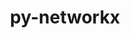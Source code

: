 ---
title: "py-networkx"
layout: cache
categories: [package, develop-2024-01-21]
meta: {"versions": ["2.7.1", "3.1"], "compilers": ["apple-clang@=15.0.0", "gcc@=11.3.0", "gcc@=11.4.0", "gcc@=9.4.0", "oneapi@=2023.2.0"], "oss": ["ubuntu20.04", "ubuntu22.04", "ventura"], "platforms": ["darwin", "linux"], "targets": ["aarch64", "neoverse_v1", "ppc64le", "x86_64_v3"], "stacks": ["e4s", "e4s-aarch64", "e4s-neoverse_v1", "e4s-oneapi", "e4s-power", "ml-darwin-aarch64-mps", "ml-linux-x86_64-cpu", "ml-linux-x86_64-cuda", "ml-linux-x86_64-rocm", "root"], "num_specs": 12, "num_specs_by_stack": {"root": 12, "ml-darwin-aarch64-mps": 3, "e4s-neoverse_v1": 1, "e4s-power": 1, "e4s": 2, "e4s-oneapi": 1, "e4s-aarch64": 1, "ml-linux-x86_64-cpu": 3, "ml-linux-x86_64-cuda": 3, "ml-linux-x86_64-rocm": 1}}
spec_details: [{"hash": "7afagqoyt4j7q52hpsuy5buvqjc4ilik", "compiler": "apple-clang@=15.0.0", "versions": ["2.7.1"], "os": "ventura", "platform": "darwin", "target": "aarch64", "variants": ["build_system=python_pip", "+default", "~extra"], "stacks": ["root", "ml-darwin-aarch64-mps"], "size": "-", "tarball": "https://binaries.spack.io/develop-2024-01-21/build_cache/darwin-ventura-aarch64/apple-clang-15.0.0/py-networkx-2.7.1/darwin-ventura-aarch64-apple-clang-15.0.0-py-networkx-2.7.1-7afagqoyt4j7q52hpsuy5buvqjc4ilik.spack"}, {"hash": "aw5youyxuk6ghfvi5dhhiczjozwvqxq4", "compiler": "apple-clang@=15.0.0", "versions": ["3.1"], "os": "ventura", "platform": "darwin", "target": "aarch64", "variants": ["build_system=python_pip", "+default", "~extra"], "stacks": ["root", "ml-darwin-aarch64-mps"], "size": "-", "tarball": "https://binaries.spack.io/develop-2024-01-21/build_cache/darwin-ventura-aarch64/apple-clang-15.0.0/py-networkx-3.1/darwin-ventura-aarch64-apple-clang-15.0.0-py-networkx-3.1-aw5youyxuk6ghfvi5dhhiczjozwvqxq4.spack"}, {"hash": "jy54hlv7duupbo6ialut7c37vhesshyn", "compiler": "apple-clang@=15.0.0", "versions": ["3.1"], "os": "ventura", "platform": "darwin", "target": "aarch64", "variants": ["build_system=python_pip", "+default", "~extra"], "stacks": ["root", "ml-darwin-aarch64-mps"], "size": "-", "tarball": "https://binaries.spack.io/develop-2024-01-21/build_cache/darwin-ventura-aarch64/apple-clang-15.0.0/py-networkx-3.1/darwin-ventura-aarch64-apple-clang-15.0.0-py-networkx-3.1-jy54hlv7duupbo6ialut7c37vhesshyn.spack"}, {"hash": "ju3xfkg2quivvh6qrhshu6djkhueirsx", "compiler": "gcc@=11.4.0", "versions": ["3.1"], "os": "ubuntu20.04", "platform": "linux", "target": "neoverse_v1", "variants": ["build_system=python_pip", "+default", "~extra"], "stacks": ["e4s-neoverse_v1", "root"], "size": "-", "tarball": "https://binaries.spack.io/develop-2024-01-21/build_cache/linux-ubuntu20.04-neoverse_v1/gcc-11.4.0/py-networkx-3.1/linux-ubuntu20.04-neoverse_v1-gcc-11.4.0-py-networkx-3.1-ju3xfkg2quivvh6qrhshu6djkhueirsx.spack"}, {"hash": "wdwg2l6ukv23skp42axdswt2c5tisy4k", "compiler": "gcc@=9.4.0", "versions": ["3.1"], "os": "ubuntu20.04", "platform": "linux", "target": "ppc64le", "variants": ["build_system=python_pip", "+default", "~extra"], "stacks": ["e4s-power", "root"], "size": "-", "tarball": "https://binaries.spack.io/develop-2024-01-21/build_cache/linux-ubuntu20.04-ppc64le/gcc-9.4.0/py-networkx-3.1/linux-ubuntu20.04-ppc64le-gcc-9.4.0-py-networkx-3.1-wdwg2l6ukv23skp42axdswt2c5tisy4k.spack"}, {"hash": "wqbuznpametunweeyrwkqkbji5bn7cwn", "compiler": "gcc@=11.4.0", "versions": ["3.1"], "os": "ubuntu20.04", "platform": "linux", "target": "x86_64_v3", "variants": ["build_system=python_pip", "+default", "~extra"], "stacks": ["e4s", "root"], "size": "-", "tarball": "https://binaries.spack.io/develop-2024-01-21/build_cache/linux-ubuntu20.04-x86_64_v3/gcc-11.4.0/py-networkx-3.1/linux-ubuntu20.04-x86_64_v3-gcc-11.4.0-py-networkx-3.1-wqbuznpametunweeyrwkqkbji5bn7cwn.spack"}, {"hash": "fdfj56rnfty6gtqgy65csb5tpu5tq54b", "compiler": "gcc@=11.4.0", "versions": ["2.7.1"], "os": "ubuntu20.04", "platform": "linux", "target": "x86_64_v3", "variants": ["build_system=python_pip", "+default", "~extra"], "stacks": ["e4s", "root"], "size": "-", "tarball": "https://binaries.spack.io/develop-2024-01-21/build_cache/linux-ubuntu20.04-x86_64_v3/gcc-11.4.0/py-networkx-2.7.1/linux-ubuntu20.04-x86_64_v3-gcc-11.4.0-py-networkx-2.7.1-fdfj56rnfty6gtqgy65csb5tpu5tq54b.spack"}, {"hash": "ekjiq77ohvxkl5kkb5a7elwbpycyht5l", "compiler": "oneapi@=2023.2.0", "versions": ["3.1"], "os": "ubuntu20.04", "platform": "linux", "target": "x86_64_v3", "variants": ["build_system=python_pip", "+default", "~extra"], "stacks": ["e4s-oneapi", "root"], "size": "-", "tarball": "https://binaries.spack.io/develop-2024-01-21/build_cache/linux-ubuntu20.04-x86_64_v3/oneapi-2023.2.0/py-networkx-3.1/linux-ubuntu20.04-x86_64_v3-oneapi-2023.2.0-py-networkx-3.1-ekjiq77ohvxkl5kkb5a7elwbpycyht5l.spack"}, {"hash": "3vqgrjqyzfyd2arkaiof3mjdypzx7pxd", "compiler": "gcc@=11.4.0", "versions": ["3.1"], "os": "ubuntu22.04", "platform": "linux", "target": "aarch64", "variants": ["build_system=python_pip", "+default", "~extra"], "stacks": ["root", "e4s-aarch64"], "size": "-", "tarball": "https://binaries.spack.io/develop-2024-01-21/build_cache/linux-ubuntu22.04-aarch64/gcc-11.4.0/py-networkx-3.1/linux-ubuntu22.04-aarch64-gcc-11.4.0-py-networkx-3.1-3vqgrjqyzfyd2arkaiof3mjdypzx7pxd.spack"}, {"hash": "t4chgkunqz5j46oa2fzvkzvvgk5k2kt2", "compiler": "gcc@=11.3.0", "versions": ["2.7.1"], "os": "ubuntu22.04", "platform": "linux", "target": "x86_64_v3", "variants": ["build_system=python_pip", "+default", "~extra"], "stacks": ["ml-linux-x86_64-cpu", "ml-linux-x86_64-cuda", "root", "ml-linux-x86_64-rocm"], "size": "-", "tarball": "https://binaries.spack.io/develop-2024-01-21/build_cache/linux-ubuntu22.04-x86_64_v3/gcc-11.3.0/py-networkx-2.7.1/linux-ubuntu22.04-x86_64_v3-gcc-11.3.0-py-networkx-2.7.1-t4chgkunqz5j46oa2fzvkzvvgk5k2kt2.spack"}, {"hash": "qklty5qiv6bj62mjmch62zfntpiy6v2e", "compiler": "gcc@=11.3.0", "versions": ["3.1"], "os": "ubuntu22.04", "platform": "linux", "target": "x86_64_v3", "variants": ["build_system=python_pip", "+default", "~extra"], "stacks": ["ml-linux-x86_64-cpu", "ml-linux-x86_64-cuda", "root"], "size": "-", "tarball": "https://binaries.spack.io/develop-2024-01-21/build_cache/linux-ubuntu22.04-x86_64_v3/gcc-11.3.0/py-networkx-3.1/linux-ubuntu22.04-x86_64_v3-gcc-11.3.0-py-networkx-3.1-qklty5qiv6bj62mjmch62zfntpiy6v2e.spack"}, {"hash": "fp7p6cozfej5sczwsfiy2jfkveiwgnpn", "compiler": "gcc@=11.3.0", "versions": ["3.1"], "os": "ubuntu22.04", "platform": "linux", "target": "x86_64_v3", "variants": ["build_system=python_pip", "+default", "~extra"], "stacks": ["ml-linux-x86_64-cpu", "ml-linux-x86_64-cuda", "root"], "size": "-", "tarball": "https://binaries.spack.io/develop-2024-01-21/build_cache/linux-ubuntu22.04-x86_64_v3/gcc-11.3.0/py-networkx-3.1/linux-ubuntu22.04-x86_64_v3-gcc-11.3.0-py-networkx-3.1-fp7p6cozfej5sczwsfiy2jfkveiwgnpn.spack"}]
---